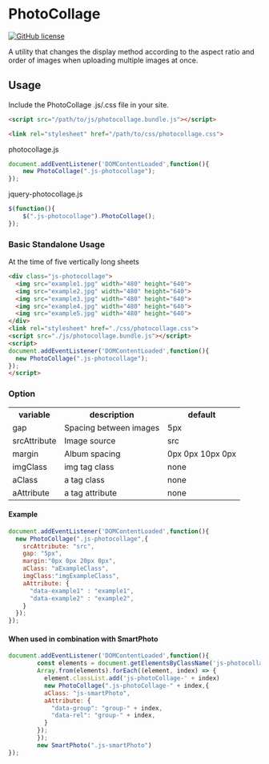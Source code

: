 # PhotoCollage

[![GitHub license](https://img.shields.io/badge/license-MIT-brightgreen.svg)](https://raw.githubusercontent.com/appleple/document-outliner/master/LICENSE)

A utility that changes the display method according to the aspect ratio and order of images when uploading multiple images at once.

## Usage
Include the PhotoCollage .js/.css file in your site.
```html
<script src="/path/to/js/photocollage.bundle.js"></script>
```
```html
<link rel="stylesheet" href="/path/to/css/photocollage.css">
```
photocollage.js
```js
document.addEventListener('DOMContentLoaded',function(){
    new PhotoCollage(".js-photocollage");
});
```

jquery-photocollage.js
```js
$(function(){
    $(".js-photocollage").PhotoCollage();
});
```

### Basic Standalone Usage
At the time of five vertically long sheets
```html
<div class="js-photocollage">
  <img src="example1.jpg" width="480" height="640">
  <img src="example2.jpg" width="480" height="640">
  <img src="example3.jpg" width="480" height="640">
  <img src="example4.jpg" width="480" height="640">
  <img src="example5.jpg" width="480" height="640">
</div>
<link rel="stylesheet" href="./css/photocollage.css">
<script src="./js/photocollage.bundle.js"></script>
<script>
document.addEventListener('DOMContentLoaded',function(){
  new PhotoCollage(".js-photocollage");
});
</script>
```

### Option

<table>
	<tr>
		<th>variable</th>
		<th>description</th>
		<th>default</th>
	</tr>
	<tr>
		<td>gap</td>
		<td>Spacing between images</td>
		<td>5px</td>
	</tr>
	<tr>
		<td>srcAttribute</td>
		<td>Image source</td>
		<td>src</td>
	</tr>
	<tr>
		<td>margin</td>
		<td>Album spacing</td>
		<td>0px 0px 10px 0px</td>
	</tr>
	<tr>
		<td>imgClass</td>
		<td>img tag class</td>
		<td>none</td>
	</tr>
	<tr>
		<td>aClass</td>
		<td>a tag class</td>
		<td>none</td>
	</tr>
	<tr>
		<td>aAttribute</td>
		<td>a tag attribute</td>
		<td>none</td>
	</tr>
</table>

#### Example
```js
document.addEventListener('DOMContentLoaded',function(){
  new PhotoCollage(".js-photocollage",{
    srcAttribute: "src",
    gap: "5px",
    margin:"0px 0px 20px 0px",
    aClass: "aExampleClass",
    imgClass:"imgExampleClass",
    aAttribute: {
      "data-example1" : "example1",
      "data-example2" : "example2",
    }
  });
});
```

#### When used in combination with SmartPhoto
```js
document.addEventListener('DOMContentLoaded',function(){
        const elements = document.getElementsByClassName('js-photocollage');
        Array.from(elements).forEach((element, index) => {
          element.classList.add('js-photoCollage-' + index)
          new PhotoCollage(".js-photoCollage-" + index,{
          aClass: "js-smartPhoto",
          aAttribute: {
            "data-group": "group-" + index,
            "data-rel": "group-" + index,
          }
        });
        });
        new SmartPhoto(".js-smartPhoto")
});
```
